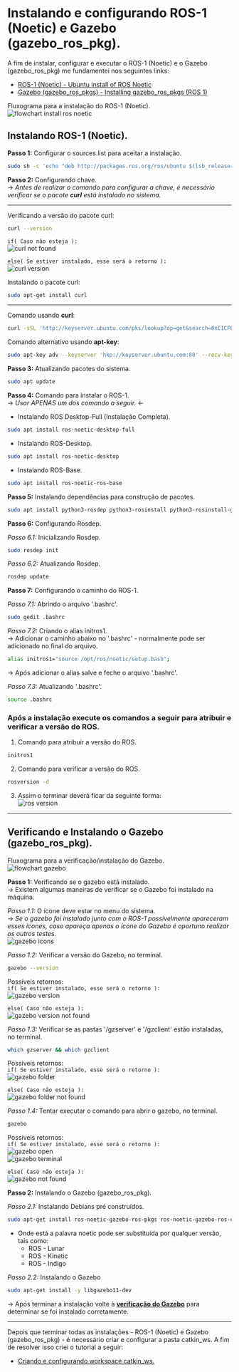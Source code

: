 # Instalando e configurando ROS-1 (Noetic) e Gazebo (gazebo_ros_pkg).
A fim de instalar, configurar e executar o ROS-1 (Noetic) e o Gazebo (gazebo_ros_pkg) me fundamentei nos seguintes links:

* [ROS-1 (Noetic) - Ubuntu install of ROS Noetic](http://wiki.ros.org/noetic/Installation/Ubuntu)
* [Gazebo (gazebo_ros_pkgs) - Installing gazebo_ros_pkgs (ROS 1)](http://gazebosim.org/tutorials?tut=ros_installing&cat=connect_ros)

Fluxograma para a instalação do ROS-1 (Noetic). </br>
![flowchart install ros noetic](/images/flowchart_install_ros_noetic.png)

## Instalando ROS-1 (Noetic).
**Passo 1:** Configurar o sources.list para aceitar a instalação.
```bash
sudo sh -c 'echo "deb http://packages.ros.org/ros/ubuntu $(lsb_release -sc) main" > /etc/apt/sources.list.d/ros-latest.list'
```

**Passo 2:** Configurando chave. <br/>
 -> *Antes de realizar o comando para configurar a chave, é necessário verificar se o pacote **curl** está instalado no sistema.*

---
Verificando a versão do pacote curl:
```bash
curl --version
```
```if( Caso não esteja ):``` <br/>
![curl not found](/images/ros-noetic/curl_not_found.png)

```else( Se estiver instalado, esse será o retorno ):``` <br/>
![curl version](/images/ros-noetic/curl_version.png)

Instalando o pacote curl:
```bash
sudo apt-get install curl
```
---

Comando usando **curl**:
```bash
curl -sSL 'http://keyserver.ubuntu.com/pks/lookup?op=get&search=0xC1CF6E31E6BADE8868B172B4F42ED6FBAB17C654' | sudo apt-key add -
```

Comando alternativo usando **apt-key**:
```bash
sudo apt-key adv --keyserver 'hkp://keyserver.ubuntu.com:80' --recv-key C1CF6E31E6BADE8868B172B4F42ED6FBAB17C654
```

**Passo 3:** Atualizando pacotes do sistema.
```bash
sudo apt update
```

**Passo 4:** Comando para instalar o ROS-1. <br/>
 -> *Usar APENAS um dos comando a seguir.* <- 

* Instalando ROS Desktop-Full (Instalação Completa).
```bash
sudo apt install ros-noetic-desktop-full
```

* Instalando ROS-Desktop.
```bash
sudo apt install ros-noetic-desktop
```

* Instalando ROS-Base.
```bash
sudo apt install ros-noetic-ros-base
```

**Passo 5:** Instalando dependências para construção de pacotes.
```bash
sudo apt install python3-rosdep python3-rosinstall python3-rosinstall-generator python3-wstool build-essential
```

**Passo 6:** Configurando Rosdep.

*Passo 6.1:* Inicializando Rosdep.
```bash
sudo rosdep init
```

*Passo 6.2:* Atualizando Rosdep.
```bash
rosdep update
```

**Passo 7:** Configurando o caminho do ROS-1.

*Passo 7.1:* Abrindo o arquivo '.bashrc'.
```bash
sudo gedit .bashrc
```

*Passo 7.2:* Criando o alias initros1. <br/>
 -> Adicionar o caminho abaixo no '.bashrc' - normalmente pode ser adicionado no final do arquivo.
```bash
alias initros1="source /opt/ros/noetic/setup.bash";
```
 -> Após adicionar o alias salve e feche o arquivo '.bashrc'.

*Passo 7.3:* Atualizando '.bashrc'.
```bash
source .bashrc
```

### Após a instalação execute os comandos a seguir para atribuir e verificar a versão do ROS. <br/>
1. Comando para atribuir a versão do ROS.
```bash
initros1
```
2. Comando para verificar a versão do ROS.
```bash
rosversion -d
```
3. Assim o terminar deverá ficar da seguinte forma: <br/>
![ros version](/images/ros-noetic/ros_version.png)

---
## Verificando e Instalando o Gazebo (gazebo_ros_pkg).
Fluxograma para a verificação/instalação do Gazebo. </br>
![flowchart gazebo](/images/flowchart_gazebo.png)

**Passo 1:** Verificando se o gazebo está instalado. <br/>
 -> Existem algumas maneiras de verificar se o Gazebo foi instalado na máquina.

*Passo 1.1:* O ícone deve estar no menu do sistema. <br/>
 -> *Se o gazebo foi instalado junto com o ROS-1 possívelmente apareceram esses ícones, caso apareça apenas o ícone do Gazebo é oportuno realizar os outros testes.* <br/>
![gazebo icons](/images/gazebo/gazebo_icon.png)

*Passo 1.2:* Verificar a versão do Gazebo, no terminal.
```bash
gazebo --version
```
Possíveis retornos: <br/>
```if( Se estiver instalado, esse será o retorno ):``` <br/>
![gazebo version](/images/gazebo/gazebo_version.png)

```else( Caso não esteja ):``` <br/>
![gazebo version not found](/images/gazebo/gazebo_version_not_found.png)

*Passo 1.3:* Verificar se as pastas '/gzserver' e '/gzclient' estão instaladas, no terminal. 
```bash
which gzserver && which gzclient
```
Possiveis retornos: <br/>
```if( Se estiver instalado, esse será o retorno ):``` <br/>
![gazebo folder](/images/gazebo/gazebo_folder.png)

```else( Caso não esteja ):``` <br/>
![gazebo folder not found](/images/gazebo/gazebo_folder_not_found.png)

*Passo 1.4:* Tentar executar o comando para abrir o gazebo, no terminal.
```bash
gazebo
```
Possíveis retornos: <br/>
```if( Se estiver instalado, esse será o retorno ):``` <br/>
![gazebo open](/images/gazebo/gazebo.png) <br/>
![gazebo terminal](/images/gazebo/gazebo_terminal.png)

```else( Caso não esteja ):``` <br/>
![gazebo not found](/images/gazebo/gazebo_not_found.png)

**Passo 2:** Instalando o Gazebo (gazebo_ros_pkg).

*Passo 2.1:* Instalando Debians pré construídos.
```bash
sudo apt-get install ros-noetic-gazebo-ros-pkgs ros-noetic-gazebo-ros-control
```
* Onde está a palavra noetic pode ser substituída por qualquer versão, tais como:
    * ROS - Lunar
    * ROS - Kinetic
    * ROS - Indigo

*Passo 2.2:* Instalando o Gazebo
```bash
sudo apt-get install -y libgazebo11-dev
```
 -> Após terminar a instalação volte à **[verificação do Gazebo](https://github.com/Math09/infnet_ros/tree/ros_noetic#verificando-e-instalando-o-gazebo-gazebo_ros_pkg)** para determinar se foi instalado corretamente.

---
Depois que terminar todas as instalações - ROS-1 (Noetic) e Gazebo (gazebo_ros_pkg) - é necessário criar e configurar a pasta catkin_ws. A fim de resolver isso criei o tutorial a seguir:

* [Criando e configurando workspace catkin_ws.](https://github.com/Math09/infnet_ros/tree/catkin_ws)
